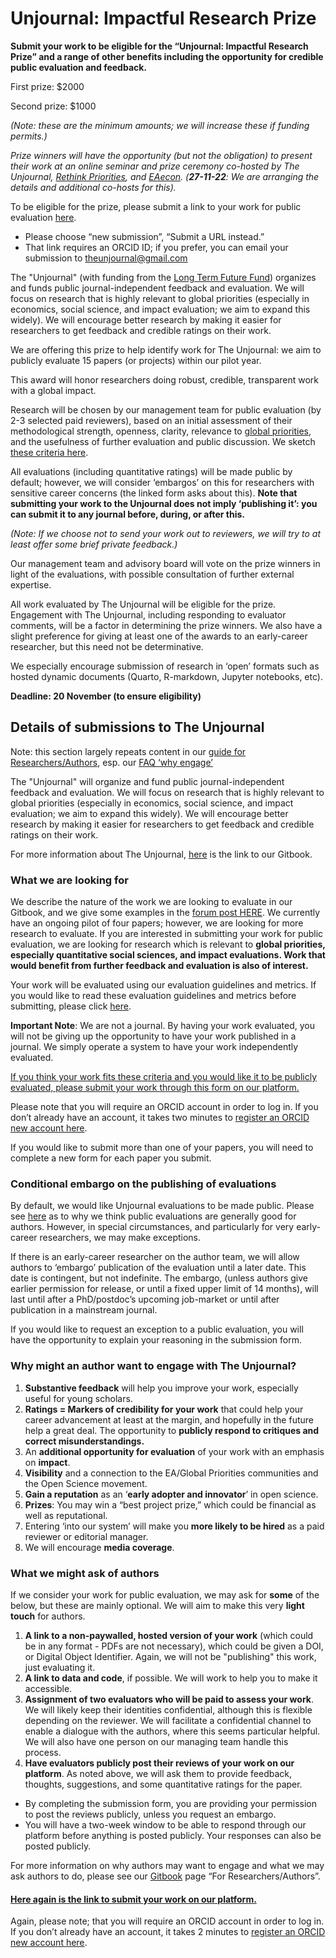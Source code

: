 # Unjournal: Impactful Research Prize

**Submit your work to be eligible for the “Unjournal: Impactful Research Prize” and a range of other benefits including the opportunity for credible public evaluation and feedback.**&#x20;

First prize: $2000&#x20;

Second prize: $1000&#x20;

_(Note: these are the minimum amounts; we will increase these if funding permits.)_

_Prize winners will have the opportunity (but not the obligation) to present their work at an online seminar and prize ceremony co-hosted by The Unjournal,_ [_Rethink Priorities_](https://rethinkpriorities.org/)_, and_ [_EAecon_](https://forum.effectivealtruism.org/posts/9gLtXR6KkZEYie8Au/introducing-eaecon-community-building-project)_. (**27-11-22**: We are arranging the details and additional co-hosts for this)._

To be eligible for the prize, please submit a link to your work for public evaluation [here](https://unjournaldev.cloud68.co/login).&#x20;

* Please choose “new submission”, “Submit a URL instead.”&#x20;
* That link requires an ORCID ID; if you prefer, you can email your submission to theunjournal@gmail.com



The "Unjournal" (with funding from the [Long Term Future Fund](https://funds.effectivealtruism.org/funds/far-future)) organizes and funds public journal-independent feedback and evaluation. We will focus on research that is highly relevant to global priorities (especially in economics, social science, and impact evaluation; we aim to expand this widely). We will encourage better research by making it easier for researchers to get feedback and credible ratings on their work.

We are offering this prize to help identify work for The Unjournal: we aim to publicly evaluate 15 papers (or projects) within our pilot year.

This award will honor researchers doing robust, credible, transparent work with a global impact.

Research will be chosen by our management team for public evaluation (by 2-3 selected paid reviewers), based on an initial assessment of their methodological strength, openness, clarity, relevance to [global priorities](https://effective-giving-marketing.gitbook.io/unjournal-x-ea-and-global-priorities-research/the-field-and-ea-gp-research/what-is-ea-gp-relevant-research), and the usefulness of further evaluation and public discussion. We sketch [these criteria here](https://effective-giving-marketing.gitbook.io/unjournal-x-ea-and-global-priorities-research/policies-projects-evaluation-workflow/policies-and-templates/considering-projects).

All evaluations (including quantitative ratings) will be made public by default; however, we will consider ‘embargos’ on this for researchers with sensitive career concerns (the linked form asks about this). **Note that submitting your work to the Unjournal does not imply ‘publishing it’: you can submit it to any journal before, during, or after this.**

_(Note: If we choose not to send your work out to reviewers, we will try to at least offer some brief private feedback.)_

Our management team and advisory board will vote on the prize winners in light of the evaluations, with possible consultation of further external expertise.

All work evaluated by The Unjournal will be eligible for the prize. Engagement with The Unjournal, including responding to evaluator comments, will be a factor in determining the prize winners. We also have a slight preference for giving at least one of the awards to an early-career researcher, but this need not be determinative.

We especially encourage submission of research in ‘open’ formats such as hosted dynamic documents (Quarto, R-markdown, Jupyter notebooks, etc).

**Deadline: 20 November (to ensure eligibility)**

## Details of submissions to The Unjournal

Note: this section largely repeats content in our [guide for Researchers/Authors](https://docs.google.com/document/d/1DAgVYq0LW5\_sx30XP7PeM3isBzsxvivqzxDFsZao7TA/edit?usp=sharing), esp. our [FAQ ‘why engage’ ](https://effective-giving-marketing.gitbook.io/unjournal-x-ea-and-global-priorities-research/faq-interaction/for-researchers-authors#why-should-researchers-and-groups-submit-their-work-to-and-engage-with-the-unjournal)

The "Unjournal" will organize and fund public journal-independent feedback and evaluation. We will focus on research that is highly relevant to global priorities (especially in economics, social science, and impact evaluation; we aim to expand this widely). We will encourage better research by making it easier for researchers to get feedback and credible ratings on their work.&#x20;

For more information about The Unjournal, [here](https://effective-giving-marketing.gitbook.io/unjournal-x-ea-and-global-priorities-research/) is the link to our Gitbook.&#x20;

### What we are looking for&#x20;

We describe the nature of the work we are looking to evaluate in our Gitbook, and we give some examples in the [forum post HERE](https://forum.effectivealtruism.org/posts/kftzYdmZf4nj2ExN7/what-pivotal-and-useful-research-would-you-like-to-see#Some\_suggested\_\_sort\_of\_things\_we\_might\_be\_looking\_for\_). We currently have an ongoing pilot of four papers; however, we are looking for more research to evaluate. If you are interested in submitting your work for public evaluation, we are looking for research which is relevant to **global priorities, especially quantitative social sciences, and impact evaluations. Work that would benefit from further feedback and evaluation is also of interest.**

Your work will be evaluated using our evaluation guidelines and metrics. If you would like to read these evaluation guidelines and metrics before submitting, please click [here](https://effective-giving-marketing.gitbook.io/unjournal-x-ea-and-global-priorities-research/key-issues-explanations-faq/policies-evaluation/guidelines-for-evaluators).

**Important Note**: We are not a journal. By having your work evaluated, you will not be giving up the opportunity to have your work published in a journal. We simply operate a system to have your work independently evaluated.

[If you think your work fits these criteria and you would like it to be publicly evaluated, please submit your work through this form on our platform. ](https://unjournaldev.cloud68.co/kotahi/versions/07ee3dd9-4f5b-42bf-bb4e-b9b818fe80f2/submit)

Please note that you will require an ORCID account in order to log in. If you don’t already have an account, it takes two minutes to [register an ORCID new account here](https://orcid.org/register).&#x20;

If you would like to submit more than one of your papers, you will need to complete a new form for each paper you submit.&#x20;

### Conditional embargo on the publishing of evaluations&#x20;

By default, we would like Unjournal evaluations to be made public. Please see [here](https://effective-giving-marketing.gitbook.io/unjournal-x-ea-and-global-priorities-research/key-issues-explanations-faq/faq-interaction/for-researchers-authors) as to why we think public evaluations are generally good for authors. However, in special circumstances, and particularly for very early-career researchers, we may make exceptions.&#x20;

If there is an early-career researcher on the author team, we will allow authors to ‘embargo’ publication of the evaluation until a later date. This date is contingent, but not indefinite. The embargo, (unless authors give earlier permission for release, or until a fixed upper limit of 14 months), will last until after a PhD/postdoc’s upcoming job-market or until after publication in a mainstream journal.

If you would like to request an exception to a public evaluation, you will have the opportunity to explain your reasoning in the submission form.&#x20;

### Why might an author want to engage with The Unjournal?&#x20;

1. **Substantive feedback** will help you improve your work, especially useful for young scholars.&#x20;
2. **Ratings = Markers of credibility for your work** that could help your career advancement at least at the margin, and hopefully in the future help a great deal. The opportunity to **publicly respond to critiques and correct misunderstandings.**&#x20;
3. An **additional opportunity for evaluation** of your work with an emphasis on **impact**.&#x20;
4. **Visibility** and a connection to the EA/Global Priorities communities and the Open Science movement.&#x20;
5. **Gain a reputation** as an ‘**early adopter and innovator**’ in open science.&#x20;
6. **Prizes**: You may win a “best project prize,” which could be financial as well as reputational.&#x20;
7. Entering ‘into our system’ will make you **more likely to be hired** as a paid reviewer or editorial manager.&#x20;
8. We will encourage **media coverage**.&#x20;

### What we might ask of authors&#x20;

If we consider your work for public evaluation, we may ask for **some** of the below, but these are mainly optional. We will aim to make this very **light touch** for authors.&#x20;

1. **A link to a non-paywalled, hosted version of your work** (which could be in any format - PDFs are not necessary), which could be given a DOI, or Digital Object Identifier. Again, we will not be "publishing" this work, just evaluating it.&#x20;
2. **A link to data and code**, if possible. We will work to help you to make it accessible.&#x20;
3. **Assignment of two evaluators who will be paid to assess your work**. We will likely keep their identities confidential, although this is flexible depending on the reviewer. We will facilitate a confidential channel to enable a dialogue with the authors, where this seems particular helpful. We will also have one person on our managing team handle this process.&#x20;
4. **Have evaluators publicly post their reviews of your work on our platform**. As noted above, we will ask them to provide feedback, thoughts, suggestions, and some quantitative ratings for the paper.&#x20;

* By completing the submission form, you are providing your permission to post the reviews publicly, unless you request an embargo.&#x20;
* You will have a two-week window to be able to respond through our platform before anything is posted publicly. Your responses can also be posted publicly.&#x20;

For more information on why authors may want to engage and what we may ask authors to do, please see our [Gitbook](https://effective-giving-marketing.gitbook.io/unjournal-x-ea-and-global-priorities-research/key-issues-explanations-faq/faq-interaction/for-researchers-authors) page “For Researchers/Authors”.&#x20;

#### [Here again is the link to submit your work on our platform.](https://unjournaldev.cloud68.co/kotahi/versions/07ee3dd9-4f5b-42bf-bb4e-b9b818fe80f2/submit)&#x20;

Again, please note; that you will require an ORCID account in order to log in. If you don’t already have an account, it takes 2 minutes to [register an ORCID new account here](https://orcid.org/register).
